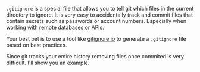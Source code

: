 `.gitignore` is a special file that allows you to tell git which files in the current directory to ignore. It is very easy to accidentally track and commit files that contain secrets such as passwords or account numbers. Especially when working with remote databases or APIs.

Your best bet is to use a tool like [gitignore.io](gitignore.io) to generate a `.gitignore` file based on best practices. 

Since git tracks your entire history removing files once commited is very difficult. I'll show you an example. 